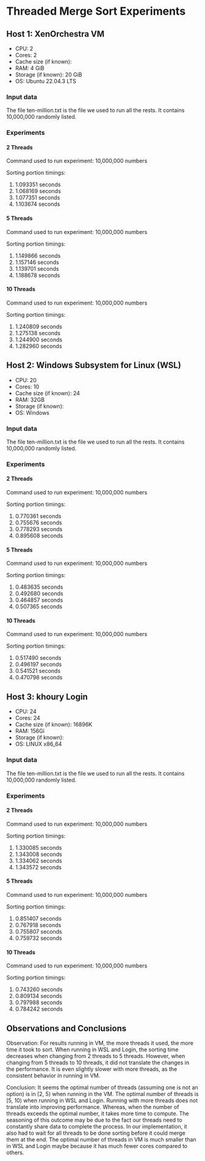 # Threaded Merge Sort Experiments


## Host 1: XenOrchestra VM

- CPU: 2
- Cores: 2
- Cache size (if known):
- RAM: 4 GiB
- Storage (if known): 20 GiB
- OS: Ubuntu 22.04.3 LTS

### Input data

The file ten-million.txt is the file we used to run all the rests. It contains 10,000,000 randomly listed.

### Experiments

#### 2 Threads

Command used to run experiment: 10,000,000 numbers

Sorting portion timings:

1. 1.093351 seconds
2. 1.068169 seconds
3. 1.077351 seconds
4. 1.103674 seconds

#### 5 Threads

Command used to run experiment: 10,000,000 numbers

Sorting portion timings:

1. 1.149866 seconds
2. 1.157146 seconds
3. 1.139701 seconds
4. 1.188678 seconds

#### 10 Threads

Command used to run experiment: 10,000,000 numbers

Sorting portion timings:

1. 1.240809 seconds
2. 1.275138 seconds
3. 1.244900 seconds
4. 1.282960 seconds



## Host 2: Windows Subsystem for Linux (WSL)

- CPU: 20
- Cores: 10
- Cache size (if known): 24
- RAM: 32GB
- Storage (if known): 
- OS: Windows

### Input data

The file ten-million.txt is the file we used to run all the rests. It contains 10,000,000 randomly listed.

### Experiments

#### 2 Threads

Command used to run experiment: 10,000,000 numbers

Sorting portion timings:

1. 0.770361 seconds
2. 0.755676 seconds
3. 0.778293 seconds
4. 0.895608 seconds

#### 5 Threads

Command used to run experiment: 10,000,000 numbers

Sorting portion timings:

1. 0.483635 seconds
2. 0.492680 seconds
3. 0.464857 seconds
4. 0.507365  seconds

#### 10 Threads

Command used to run experiment: 10,000,000 numbers

Sorting portion timings:

1. 0.517490 seconds
2. 0.496197 seconds
3. 0.541521 seconds
4. 0.470798  seconds

## Host 3: khoury Login

- CPU: 24
- Cores: 24
- Cache size (if known): 16896K
- RAM: 156Gi
- Storage (if known): 
- OS: LINUX x86_64

### Input data

The file ten-million.txt is the file we used to run all the rests. It contains 10,000,000 randomly listed.

### Experiments

#### 2 Threads

Command used to run experiment: 10,000,000 numbers

Sorting portion timings:

1. 1.330085 seconds
2. 1.343008 seconds
3. 1.334062 seconds
4. 1.343572 seconds

#### 5 Threads

Command used to run experiment: 10,000,000 numbers

Sorting portion timings:

1. 0.851407 seconds
2. 0.767918 seconds
3. 0.755807 seconds
4. 0.759732 seconds

#### 10 Threads

Command used to run experiment: 10,000,000 numbers

Sorting portion timings:

1. 0.743260 seconds
2. 0.809134 seconds
3. 0.797988 seconds
4. 0.784242 seconds



## Observations and Conclusions

Observation:
For results running in VM, the more threads it used, the more time it took to sort. When running in WSL and Login, the sorting time decreases when changing from 2 threads to 5 threads. However, when changing from 5 threads to 10 threads, it did not translate the changes in the performance. It is even slightly slower with more threads, as the consistent behavior in running in VM. 

Conclusion:
It seems the optimal number of threads (assuming one is not an option) is in [2, 5) when running in the VM. The optimal number of threads is [5, 10) when running in WSL and Login. Running with more threads does not translate into improving performance. Whereas, when the number of threads exceeds the optimal number, it takes more time to compute. The seasoning of this outcome may be due to the fact our threads need to constantly share data to complete the process. In our implementation, it also had to wait for all threads to be done sorting before it could merge them at the end. The optimal number of threads in VM is much smaller than in WSL and Login maybe because it has much fewer cores compared to others. 


